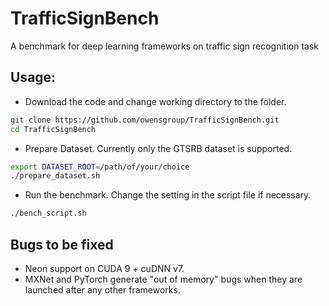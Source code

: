 # TrafficSignBench
A benchmark for deep learning frameworks on traffic sign recognition task

## Usage:
* Download the code and change working directory to the folder.
```bash
git clone https://github.com/owensgroup/TrafficSignBench.git
cd TrafficSignBench
```
* Prepare Dataset. Currently only the GTSRB dataset is supported.
```bash
export DATASET_ROOT=/path/of/your/choice
./prepare_dataset.sh
```

* Run the benchmark. Change the setting in the script file if necessary.
```bash
./bench_script.sh
```
## Bugs to be fixed
* Neon support on CUDA 9 + cuDNN v7.
* MXNet and PyTorch generate "out of memory" bugs when they are launched after any other frameworks.
